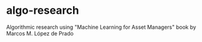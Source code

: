 # algo-research
Algorithmic research using "Machine Learning for Asset Managers" book by  Marcos M. López de Prado
